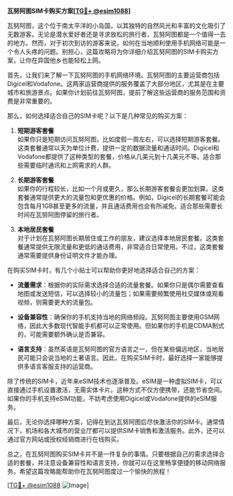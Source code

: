**瓦努阿图SIM卡购买方案[[TG💪+ @esim1088](https://t.me/s/esim1088)]**

瓦努阿图，这个位于南太平洋的小岛国，以其独特的自然风光和丰富的文化吸引了无数游客。无论是潜水爱好者还是寻求放松的旅行者，瓦努阿图都是一个值得一去的地方。然而，对于初次到访的游客来说，如何在当地顺利使用手机网络可能是一个令人头疼的问题。别担心，这篇攻略将为你详细介绍瓦努阿图的SIM卡购买方案，让你在异国他乡也能轻松上网。

首先，让我们来了解一下瓦努阿图的手机网络环境。瓦努阿图的主要运营商包括Digicel和Vodafone。这两家运营商提供的服务覆盖了大部分地区，尤其是在主要城市和旅游景点。如果你计划前往瓦努阿图，提前了解这些运营商的服务范围和资费是非常重要的。

那么，如何选择适合自己的SIM卡呢？以下是几种常见的购买方案：

1. **短期游客套餐**  
   如果你只是短期访问瓦努阿图，比如度假一周左右，可以选择短期游客套餐。这类套餐通常以天为单位计费，提供一定的数据流量和通话时间。Digicel和Vodafone都提供了这种类型的套餐，价格从几美元到十几美元不等。适合那些需要临时通讯和上网需求的人群。

2. **长期游客套餐**  
   如果你的行程较长，比如一个月或更久，那么长期游客套餐会更加划算。这类套餐通常提供更大的流量包和更优惠的价格。例如，Digicel的长期套餐可能会包含每月1GB甚至更多的流量，并且通话费用也会有所减免。适合那些需要长时间在瓦努阿图停留的旅行者。

3. **本地居民套餐**  
   对于计划在瓦努阿图长期居住或工作的朋友，建议选择本地居民套餐。这类套餐通常提供无限流量和更低的通话费用，非常适合日常使用。不过，这类套餐通常需要提供身份证明文件才能办理。

在购买SIM卡时，有几个小贴士可以帮助你更好地选择适合自己的方案：

- **流量需求**：根据你的实际需求选择合适的流量套餐。如果你只是偶尔需要查看地图或发送短信，可以选择较小的流量包；如果需要频繁使用社交媒体或观看视频，则需要更大的流量包。
  
- **设备兼容性**：确保你的手机支持当地的网络频段。瓦努阿图主要使用GSM网络，因此大多数现代智能手机都可以正常使用。但如果你的手机是CDMA制式的，可能需要额外确认是否兼容。

- **语言支持**：虽然英语是瓦努阿图的官方语言之一，但在某些偏远地区，当地居民可能只会说当地的土著语言。因此，在购买SIM卡时，最好选择一家能够提供多语言客服支持的运营商。

除了传统的SIM卡，近年来eSIM技术也逐渐普及。eSIM是一种虚拟SIM卡，可以直接通过手机设置激活，无需实体卡片。这种方式不仅方便携带，还能节省空间。如果你的手机支持eSIM功能，不妨考虑使用Digicel或Vodafone提供的eSIM服务。

最后，无论你选择哪种方案，记得在到达瓦努阿图后尽快激活你的SIM卡。通常情况下，机场和各大城市的营业厅都可以提供SIM卡销售和激活服务。此外，还可以通过官方网站或授权经销商进行在线购买。

总之，在瓦努阿图购买SIM卡并不是一件复杂的事情。只要根据自己的需求选择合适的套餐，并注意设备兼容性和语言支持，你就可以在这里畅享便捷的移动网络服务。希望这篇攻略能帮助你在瓦努阿图度过一个愉快的旅程！

[[TG💪+ @esim1088](https://t.me/s/esim1088) ![Image](https://i.postimg.cc/4NQfJmqS/Snipaste-2025-05-13-00-14-12.png)]